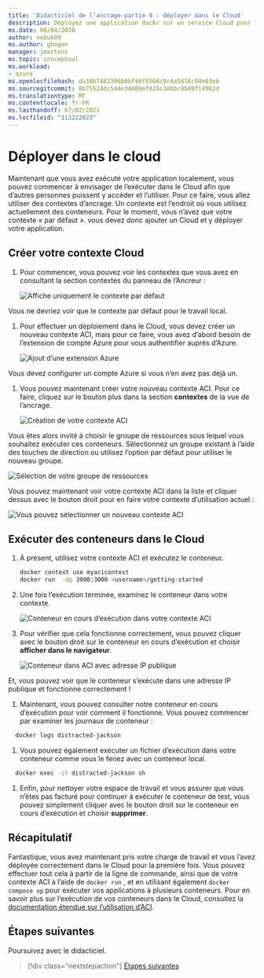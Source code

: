 ```yaml
---
title: 'Didacticiel de l’ancrage-partie 9 : déployer dans le Cloud'
description: Déployez une application dockr sur un service Cloud pour l’hébergement.
ms.date: 08/04/2020
author: nebuk89
ms.author: ghogen
manager: jmartens
ms.topic: conceptual
ms.workload:
- azure
ms.openlocfilehash: da38b7482396b0bf46f5566c0c4a5416c94e83eb
ms.sourcegitcommit: 8b75524dc544e34d09ef428c3ebbc9b09f14982d
ms.translationtype: MT
ms.contentlocale: fr-FR
ms.lasthandoff: 07/02/2021
ms.locfileid: "113222823"
---
```

# <a name="deploy-to-the-cloud"></a>Déployer dans le cloud

Maintenant que vous avez exécuté votre application localement, vous pouvez commencer à envisager de l’exécuter dans le Cloud afin que d’autres personnes puissent y accéder et l’utiliser. Pour ce faire, vous allez utiliser des contextes d’ancrage. Un contexte est l’endroit où vous utilisez actuellement des conteneurs. Pour le moment, vous n’avez que votre contexte « par défaut ». vous devez donc ajouter un Cloud et y déployer votre application.

## <a name="create-your-cloud-context"></a>Créer votre contexte Cloud

1. Pour commencer, vous pouvez voir les contextes que vous avez en consultant la section contextes du panneau de l’Ancreur :

   ![Affiche uniquement le contexte par défaut](media/defaultcontext.png)

Vous ne devriez voir que le contexte par défaut pour le travail local.

1. Pour effectuer un déploiement dans le Cloud, vous devez créer un nouveau contexte ACI, mais pour ce faire, vous avez d’abord besoin de l’extension de compte Azure pour vous authentifier auprès d’Azure.

   ![Ajout d’une extension Azure](media/addazureextension.png)

Vous devez configurer un compte Azure si vous n’en avez pas déjà un.

1. Vous pouvez maintenant créer votre nouveau contexte ACI. Pour ce faire, cliquez sur le bouton plus dans la section **contextes** de la vue de l’ancrage.

   ![Création de votre contexte ACI](media/createnewcontext.png)

Vous êtes alors invité à choisir le groupe de ressources sous lequel vous souhaitez exécuter ces conteneurs. Sélectionnez un groupe existant à l’aide des touches de direction ou utilisez l’option par défaut pour utiliser le nouveau groupe.

![Sélection de votre groupe de ressources](media/selectresourcegroup.png)

Vous pouvez maintenant voir votre contexte ACI dans la liste et cliquer dessus avec le bouton droit pour en faire votre contexte d’utilisation actuel :

![Vous pouvez sélectionner un nouveau contexte ACI](media/listofcontexts.png)

## <a name="run-containers-in-the-cloud"></a>Exécuter des conteneurs dans le Cloud

1. À présent, utilisez votre contexte ACI et exécutez le conteneur.

   ```bash
   docker context use myacicontext
   docker run  -dp 3000:3000 <username>/getting-started
   ```

1. Une fois l’exécution terminée, examinez le conteneur dans votre contexte.

   ![Conteneur en cours d’exécution dans votre contexte ACI](media/contextcontainer.png)

1. Pour vérifier que cela fonctionne correctement, vous pouvez cliquer avec le bouton droit sur le conteneur en cours d’exécution et choisir **afficher dans le navigateur**.

   ![Conteneur dans ACI avec adresse IP publique](media/containerinaci.png)

Et, vous pouvez voir que le conteneur s’exécute dans une adresse IP publique et fonctionne correctement !

1. Maintenant, vous pouvez consulter notre conteneur en cours d’exécution pour voir comment il fonctionne. Vous pouvez commencer par examiner les journaux de conteneur :
 
 ```bash
   docker logs distracted-jackson
   ```

1. Vous pouvez également exécuter un fichier d’exécution dans votre conteneur comme vous le feriez avec un conteneur local.
 
 ```bash
   docker exec -it distracted-jackson sh
   ```

1. Enfin, pour nettoyer votre espace de travail et vous assurer que vous n’êtes pas facturé pour continuer à exécuter le conteneur de test, vous pouvez simplement cliquer avec le bouton droit sur le conteneur en cours d’exécution et choisir **supprimer**.

## <a name="recap"></a>Récapitulatif

Fantastique, vous avez maintenant pris votre charge de travail et vous l’avez déployée correctement dans le Cloud pour la première fois. Vous pouvez effectuer tout cela à partir de la ligne de commande, ainsi que de votre contexte ACI à l’aide de `docker run` , et en utilisant également `docker compose up` pour exécuter vos applications à plusieurs conteneurs. Pour en savoir plus sur l’exécution de vos conteneurs dans le Cloud, consultez la [documentation étendue sur l’utilisation d’ACI](https://docs.docker.com/engine/context/aci-integration/).

## <a name="next-steps"></a>Étapes suivantes

Poursuivez avec le didacticiel.

> [!div class="nextstepaction"]
> [Étapes suivantes](whats-next.md)
